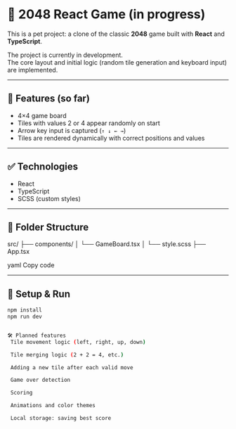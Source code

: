 # 🧩 2048 React Game (in progress)

This is a pet project: a clone of the classic **2048** game built with **React** and **TypeScript**.

The project is currently in development.  
The core layout and initial logic (random tile generation and keyboard input) are implemented.

---

## 🎯 Features (so far)

- 4×4 game board
- Tiles with values 2 or 4 appear randomly on start
- Arrow key input is captured (`↑ ↓ ← →`)
- Tiles are rendered dynamically with correct positions and values

---

## ✅ Technologies

- React
- TypeScript
- SCSS (custom styles)

---

## 📁 Folder Structure

src/ ├── components/ │ └── GameBoard.tsx │ └── style.scss ├── App.tsx

yaml
Copy code

---

## 🚀 Setup & Run

```bash
npm install
npm run dev


🛠️ Planned features
 Tile movement logic (left, right, up, down)

 Tile merging logic (2 + 2 = 4, etc.)

 Adding a new tile after each valid move

 Game over detection

 Scoring

 Animations and color themes

 Local storage: saving best score
```
